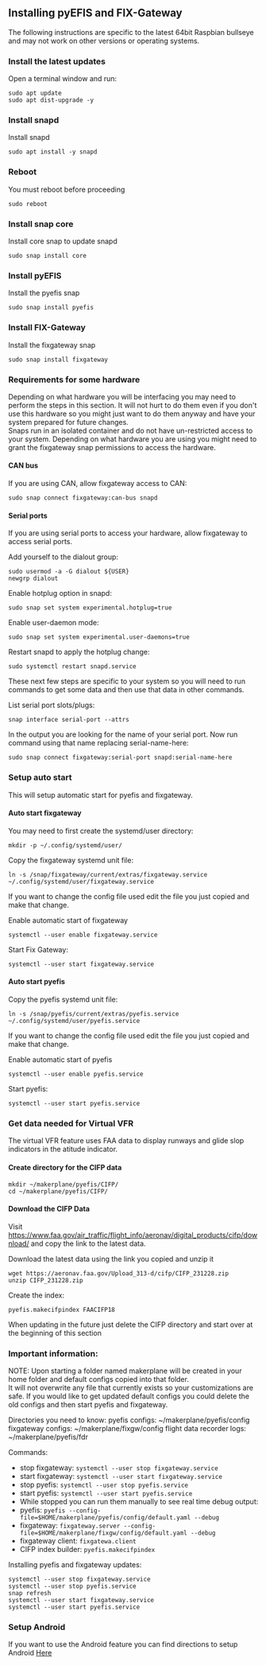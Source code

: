## Installing pyEFIS and FIX-Gateway
The following instructions are specific to the latest 64bit Raspbian bullseye and may not work on other versions or operating systems.

### Install the latest updates
Open a terminal window and run:
```
sudo apt update
sudo apt dist-upgrade -y
```

### Install snapd
Install snapd
```
sudo apt install -y snapd
```

### Reboot
You must reboot before proceeding
```
sudo reboot
```

### Install snap core
Install core snap to update snapd
```
sudo snap install core
```

### Install pyEFIS
Install the pyefis snap
```
sudo snap install pyefis
```

### Install FIX-Gateway
Install the fixgateway snap
```
sudo snap install fixgateway
```

### Requirements for some hardware
Depending on what hardware you will be interfacing you may need to perform the steps in this section. It will not hurt to do them even if you don't use this hardware so you might just want to do them anyway and have your system prepared for future changes.
<br>
Snaps run in an isolated container and do not have un-restricted access to your system. Depending on what hardware you are using you might need to grant the fixgateway snap permissions to access the hardware.
<br>

#### CAN bus
If you are using CAN, allow fixgateway access to CAN:
```
sudo snap connect fixgateway:can-bus snapd
```

#### Serial ports
If you are using serial ports to access your hardware, allow fixgateway to access serial ports.

Add yourself to the dialout group:
```
sudo usermod -a -G dialout ${USER}
newgrp dialout
```

Enable hotplug option in snapd:
```
sudo snap set system experimental.hotplug=true
```

Enable user-daemon mode: 
```
sudo snap set system experimental.user-daemons=true
```

Restart snapd to apply the hotplug change:
```
sudo systemctl restart snapd.service
```

These next few steps are specific to your system so you will need to run commands to get some data and then use that data in other commands.

List serial port slots/plugs:
```
snap interface serial-port --attrs
```

In the output you are looking for the name of your serial port.
Now run command using that name replacing serial-name-here:
```
sudo snap connect fixgateway:serial-port snapd:serial-name-here
```

### Setup auto start
This will setup automatic start for pyefis and fixgateway.

#### Auto start fixgateway

You may need to first create the systemd/user directory:
```
mkdir -p ~/.config/systemd/user/
```

Copy the fixgateway systemd unit file:
```
ln -s /snap/fixgateway/current/extras/fixgateway.service ~/.config/systemd/user/fixgateway.service
```

If you want to change the config file used edit the file you just copied and make that change.<br>

Enable automatic start of fixgateway
```
systemctl --user enable fixgateway.service
```

Start Fix Gateway:
```
systemctl --user start fixgateway.service
```

#### Auto start pyefis
Copy the pyefis systemd unit file:
```
ln -s /snap/pyefis/current/extras/pyefis.service ~/.config/systemd/user/pyefis.service 
```

If you want to change the config file used edit the file you just copied and make that change.<br>

Enable automatic start of pyefis
```
systemctl --user enable pyefis.service
```

Start pyefis:
```
systemctl --user start pyefis.service
```

### Get data needed for Virtual VFR
The virtual VFR feature uses FAA data to display runways and glide slop indicators in the atitude indicator.

#### Create directory for the CIFP data
```
mkdir ~/makerplane/pyefis/CIFP/
cd ~/makerplane/pyefis/CIFP/
```

#### Download the CIFP Data
Visit https://www.faa.gov/air_traffic/flight_info/aeronav/digital_products/cifp/download/ and copy the link to the latest data.

Download the latest data using the link you copied and unzip it
```
wget https://aeronav.faa.gov/Upload_313-d/cifp/CIFP_231228.zip
unzip CIFP_231228.zip
```

Create the index:
```
pyefis.makecifpindex FAACIFP18
```

When updating in the future just delete the CIFP directory and start over at the beginning of this section


### Important information:
NOTE: Upon starting a folder named makerplane will be created in your home folder and default configs copied into that folder.<br>
It will not overwrite any file that currently exists so your customizations are safe. If you would like to get updated default configs you could delete the old configs and then start pyefis and fixgateway.<br>

Directories you need to know:
pyefis configs: ~/makerplane/pyefis/config
fixgateway configs: ~/makerplane/fixgw/config
flight data recorder logs: ~/makerplane/pyefis/fdr

Commands:
* stop fixgateway: `systemctl --user stop fixgateway.service` 
* start fixgateway: `systemctl --user start fixgateway.service`
* stop pyefis: `systemctl --user stop pyefis.service`
* start pyefis: `systemctl --user start pyefis.service`
* While stopped you can run them manually to see real time debug output:
* pyefis: `pyefis --config-file=$HOME/makerplane/pyefis/config/default.yaml --debug`
* fixgateway: `fixgateway.server --config-file=$HOME/makerplane/fixgw/config/default.yaml --debug`
* fixgateway client: `fixgatewa.client`
* CIFP index builder: `pyefis.makecifpindex`

Installing pyefis and fixgateway updates:
```
systemctl --user stop fixgateway.service
systemctl --user stop pyefis.service
snap refresh
systemctl --user start fixgateway.service
systemctl --user start pyefis.service
```

### Setup Android
If you want to use the Android feature you can find directions to setup Android [Here](ANDROID.md)


